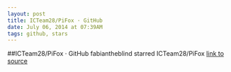```yaml
---
layout: post
title: ICTeam28/PiFox · GitHub
date: July 06, 2014 at 07:39AM
tags: github, stars
---
```

##ICTeam28/PiFox · GitHub
fabiantheblind starred ICTeam28/PiFox
[link to source](http://ift.tt/1iXBJC5) 
